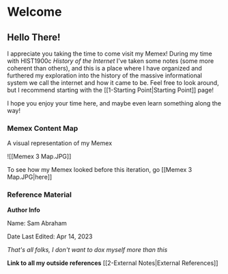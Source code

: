 # Welcome
## Hello There!

I appreciate you taking the time to come visit my Memex! During my time with HIST1900c *History of the Internet* I've taken some notes (some more coherent than others), and this is a place where I have organized and furthered my exploration into the history of the massive informational system we call the internet and how it came to be. Feel free to look around, but I recommend starting with the [[1-Starting Point|Starting Point]] page!

I hope you enjoy your time here, and maybe even learn something along the way!


### Memex Content Map
A visual representation of my Memex

![[Memex 3 Map.JPG]]

To see how my Memex looked before this iteration, go [[Memex 3 Map.JPG|here]]


### Reference Material

**Author Info**

Name: Sam Abraham

Date Last Edited: Apr 14, 2023

*That's all folks, I don't want to dox myself more than this*


**Link to all my outside references**
[[2-External Notes|External References]]